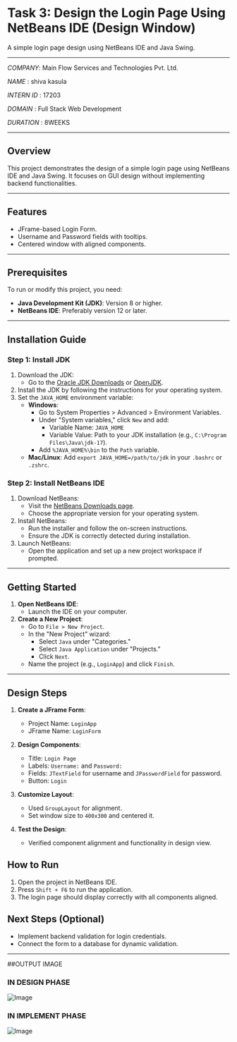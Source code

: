 # Task 3: Design the Login Page Using NetBeans IDE (Design Window) 

A simple login page design using NetBeans IDE and Java Swing.

---

*COMPANY*: Main Flow Services and Technologies Pvt. Ltd. 

*NAME* : shiva kasula

*INTERN ID* : 17203

*DOMAIN* : Full Stack Web Development

*DURATION* : 8WEEKS



---

## Overview
This project demonstrates the design of a simple login page using NetBeans IDE and Java Swing. It focuses on GUI design without implementing backend functionalities.

---

## Features
- JFrame-based Login Form.
- Username and Password fields with tooltips.
- Centered window with aligned components.

---


## Prerequisites
To run or modify this project, you need:
- **Java Development Kit (JDK)**: Version 8 or higher.
- **NetBeans IDE**: Preferably version 12 or later.

---

## Installation Guide

### Step 1: Install JDK
1. Download the JDK:
   - Go to the [Oracle JDK Downloads](https://www.oracle.com/java/technologies/javase-jdk-downloads.html) or [OpenJDK](https://openjdk.java.net/).
2. Install the JDK by following the instructions for your operating system.
3. Set the `JAVA_HOME` environment variable:
   - **Windows**:
     - Go to System Properties > Advanced > Environment Variables.
     - Under "System variables," click `New` and add:
       - Variable Name: `JAVA_HOME`
       - Variable Value: Path to your JDK installation (e.g., `C:\Program Files\Java\jdk-17`).
     - Add `%JAVA_HOME%\bin` to the `Path` variable.
   - **Mac/Linux**: Add `export JAVA_HOME=/path/to/jdk` in your `.bashrc` or `.zshrc`.

### Step 2: Install NetBeans IDE
1. Download NetBeans:
   - Visit the [NetBeans Downloads page](https://netbeans.apache.org/download/).
   - Choose the appropriate version for your operating system.
2. Install NetBeans:
   - Run the installer and follow the on-screen instructions.
   - Ensure the JDK is correctly detected during installation.
3. Launch NetBeans:
   - Open the application and set up a new project workspace if prompted.

---

## Getting Started

1. **Open NetBeans IDE**:
   - Launch the IDE on your computer.
2. **Create a New Project**:
   - Go to `File > New Project`.
   - In the "New Project" wizard:
     - Select `Java` under "Categories."
     - Select `Java Application` under "Projects."
     - Click `Next`.
   - Name the project (e.g., `LoginApp`) and click `Finish`.

---



## Design Steps
1. **Create a JFrame Form**:
   - Project Name: `LoginApp`
   - JFrame Name: `LoginForm`

2. **Design Components**:
   - Title: `Login Page`
   - Labels: `Username:` and `Password:`
   - Fields: `JTextField` for username and `JPasswordField` for password.
   - Button: `Login`

3. **Customize Layout**:
   - Used `GroupLayout` for alignment.
   - Set window size to `400x300` and centered it.

4. **Test the Design**:
   - Verified component alignment and functionality in design view.

## How to Run
1. Open the project in NetBeans IDE.
2. Press `Shift + F6` to run the application.
3. The login page should display correctly with all components aligned.

## Next Steps (Optional)
- Implement backend validation for login credentials.
- Connect the form to a database for dynamic validation.

---



##OUTPUT IMAGE


### IN DESIGN PHASE

![Image](https://github.com/user-attachments/assets/268e5e0d-e784-4a99-8587-1c11102b5832)

### IN IMPLEMENT PHASE 

![Image](https://github.com/user-attachments/assets/4baef91c-ba86-44c1-bb05-86526721e7d0)





